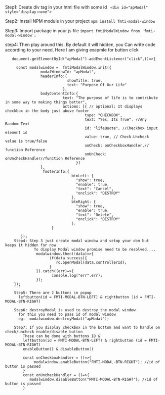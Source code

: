 Step1: Create div tag in your html file with some id
` <div id="apModal" style="display:none">`

Step2: Install NPM module in your project
  `npm install fmti-modal-window`
  
Step3: Import package in your js file
`import fmtiModalWindow from 'fmti-modal-window';`

step4: Then play around this. By default it will hidden, you Can write
  code according to your need, Here I am giving exapmle for button click
``` eg:  
   document.getElementById("apModal").addEventListener("click",()=>{
       
     const modalwindow =  fmtiModalWindow.init({
                modalWindowId: "apModal",
                headerInfo:{
                            showTitle: true,
                            text: "Purpose Of Our Life"
                          },
                bodyContentInfo:{
                          text: "The purpose of life is to contribute in some way to making things better",
                          actions: [{ // optional: It displays checkbox in the body just above footer
                                    type: "CHECKBOX", 
                                    text: "Yes, Its True", //Any Random Text
                                    id: "lifeQuote", //Checkbox input element id
                                    value: true, // Check.Uncheck value is true/false
                                    onCheck: onCheckboxHandler,// function Reference
                                    onUnCheck: onUncheckHandler//function Reference
                                }]
                },
                 footerInfo:{
                              btnLeft: {
                                "show": true,
                                "enable": true,
                                "text": "Cancel",
                                "onclick": "DESTROY"
                              },
                              btnRight: {
                                "show": true,
                                "enable": true,
                                "text": "Delete",
                                "onclick": "DESTROY"
                              },
                     }

       });
    Step4: Step 3 just create modal window and setup your dom but keeps it hidden for now
             To display Modal window promise need to be resolved....
              modalwindow.then((data)=>{
                    if(data.success){
                       ro.openModal(data.controllerId);
                    }
              }).catch((err)=>{
                     console.log("err",err);
              });
    }); 
    ```
    Step5: There are 2 buttons in popup 
      leftbutton(id = FMTI-MODAL-BTN-LEFT) & rightbutton (id = FMTI-MODAL-BTN-RIGHT)
      
    Step6: destroyModal is used to destroy the modal window
      for this you need to paas id of modal window
      eg:  modalwindow.destroyModal("apModal");
      
    Step7: If you display checkbox in the bottom and want to handle on check/uncheck enable/disable button
        These can be done with buttons ID & 
        leftbutton(id = FMTI-MODAL-BTN-LEFT) & rightbutton (id = FMTI-MODAL-BTN-RIGHT)
        enableButton() & disableButton()
        
        const onCheckboxHandler = ()=>{
             modalwindow.enableButton("FMTI-MODAL-BTN-RIGHT"); //id of button is passed
        }
        const onUncheckHandler = ()=>{
           modalwindow.disableButton("FMTI-MODAL-BTN-RIGHT"); //id of button is passed
        }

      
       
